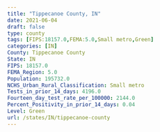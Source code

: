 ```yaml
---
title: "Tippecanoe County, IN"
date: 2021-06-04
draft: false
type: county
tags: [FIPS:18157.0,FEMA:5.0,Small metro,Green]
categories: [IN]
County: Tippecanoe County
State: IN
FIPS: 18157.0
FEMA_Region: 5.0
Population: 195732.0
NCHS_Urban_Rural_Classification: Small metro
Tests_in_prior_14_days: 4196.0
Fourteen_day_test_rate_per_100000: 2144.0
Percent_Positivity_in_prior_14_days: 0.04
Level: Green
url: /states/IN/tippecanoe-county
---
```



